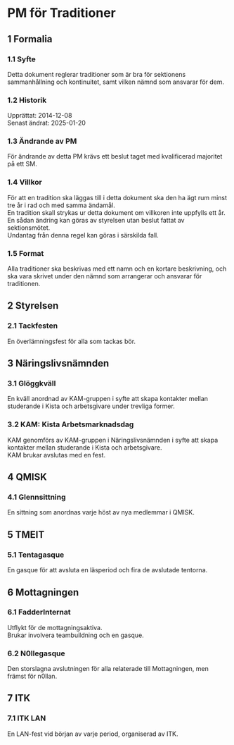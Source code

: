# PM för Traditioner

## 1 Formalia

### 1.1 Syfte

Detta dokument reglerar traditioner som är bra för sektionens sammanhållning och kontinuitet, samt vilken nämnd som ansvarar för dem.

### 1.2 Historik

Upprättat: 2014-12-08  
Senast ändrat: 2025-01-20

### 1.3 Ändrande av PM

För ändrande av detta PM krävs ett beslut taget med kvalificerad majoritet på ett SM.

### 1.4 Villkor

För att en tradition ska läggas till i detta dokument ska den ha ägt rum minst tre år i rad och med samma ändamål.  
En tradition skall strykas ur detta dokument om villkoren inte uppfylls ett år.  
En sådan ändring kan göras av styrelsen utan beslut fattat av sektionsmötet.  
Undantag från denna regel kan göras i särskilda fall.

### 1.5 Format

Alla traditioner ska beskrivas med ett namn och en kortare beskrivning, och ska vara skrivet under den nämnd som arrangerar och ansvarar för traditionen.

## 2 Styrelsen

### 2.1 Tackfesten

En överlämningsfest för alla som tackas bör.

## 3 Näringslivsnämnden

### 3.1 Glöggkväll

En kväll anordnad av KAM-gruppen i syfte att skapa kontakter mellan studerande i Kista och arbetsgivare under trevliga former.

### 3.2 KAM: Kista Arbetsmarknadsdag

KAM genomförs av KAM-gruppen i Näringslivsnämnden i syfte att skapa kontakter mellan studerande i Kista och arbetsgivare.  
KAM brukar avslutas med en fest.

## 4 QMISK

### 4.1 Glennsittning

En sittning som anordnas varje höst av nya medlemmar i QMISK.

## 5 TMEIT

### 5.1 Tentagasque

En gasque för att avsluta en läsperiod och fira de avslutade tentorna.

## 6 Mottagningen

### 6.1 FadderInternat

Utflykt för de mottagningsaktiva.  
Brukar involvera teambuildning och en gasque.

### 6.2 N0llegasque

Den storslagna avslutningen för alla relaterade till Mottagningen, men främst för n0llan.

## 7 ITK

### 7.1 ITK LAN

En LAN-fest vid början av varje period, organiserad av ITK.
